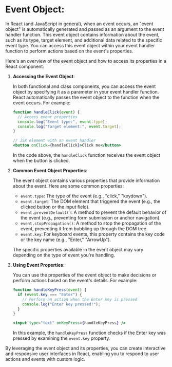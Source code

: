 # Event Object:

In React (and JavaScript in general), when an event occurs, an "event object" is automatically generated and passed as an argument to the event handler function. This event object contains information about the event, such as its type, target element, and additional data related to the specific event type. You can access this event object within your event handler function to perform actions based on the event's properties.

Here's an overview of the event object and how to access its properties in a React component:

1. **Accessing the Event Object**:

   In both functional and class components, you can access the event object by specifying it as a parameter in your event handler function. React automatically passes the event object to the function when the event occurs. For example:

   ```jsx
   function handleClick(event) {
     // Access event properties
     console.log("Event type:", event.type);
     console.log("Target element:", event.target);
   }

   // JSX element with an event handler
   <button onClick={handleClick}>Click me</button>
   ```

   In the code above, the `handleClick` function receives the event object when the button is clicked.

2. **Common Event Object Properties**:

   The event object contains various properties that provide information about the event. Here are some common properties:

   - `event.type`: The type of the event (e.g., "click," "keydown").
   - `event.target`: The DOM element that triggered the event (e.g., the clicked button or the input field).
   - `event.preventDefault()`: A method to prevent the default behavior of the event (e.g., preventing form submission or anchor navigation).
   - `event.stopPropagation()`: A method to stop the propagation of the event, preventing it from bubbling up through the DOM tree.
   - `event.key`: For keyboard events, this property contains the key code or the key name (e.g., "Enter," "ArrowUp").

   The specific properties available in the event object may vary depending on the type of event you're handling.

3. **Using Event Properties**:

   You can use the properties of the event object to make decisions or perform actions based on the event's details. For example:

   ```jsx
   function handleKeyPress(event) {
     if (event.key === "Enter") {
       // Perform an action when the Enter key is pressed
       console.log("Enter key pressed!");
     }
   }

   <input type="text" onKeyPress={handleKeyPress} />
   ```

   In this example, the `handleKeyPress` function checks if the Enter key was pressed by examining the `event.key` property.

By leveraging the event object and its properties, you can create interactive and responsive user interfaces in React, enabling you to respond to user actions and events with custom logic.
